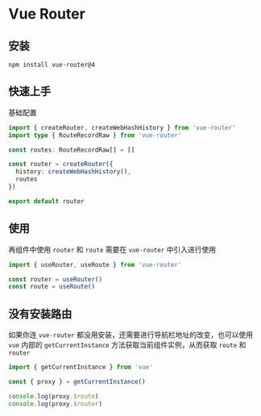 # Vue Router

## 安装

```shell
npm install vue-router@4
```

## 快速上手

基础配置

```ts
import { createRouter, createWebHashHistory } from 'vue-router'
import type { RouteRecordRaw } from 'vue-router'

const routes: RouteRecordRaw[] = []

const router = createRouter({
  history: createWebHashHistory(),
  routes
})

export default router
```

## 使用

再组件中使用 `router` 和 `route` 需要在 `vue-router` 中引入进行使用

```ts
import { useRouter, useRoute } from 'vue-router'

const router = useRouter()
const route = useRoute()
```

## 没有安装路由

如果你连 `vue-router` 都没用安装，还需要进行导航栏地址的改变，也可以使用 `vue` 内部的 `getCurrentInstance` 方法获取当前组件实例，从而获取 `route` 和 `router`

```ts
import { getCurrentInstance } from 'vue'

const { proxy } = getCurrentInstance()

console.log(proxy.$route)
console.log(proxy.$router)
```
